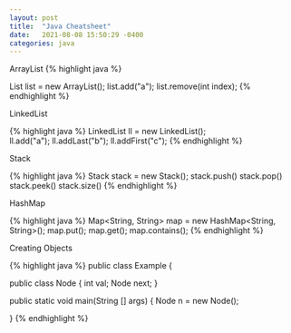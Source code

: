 ```yaml
---
layout: post
title:  "Java Cheatsheet"
date:   2021-08-08 15:50:29 -0400
categories: java
---
```


ArrayList
{% highlight java %}

List<String> list = new ArrayList<String>();
list.add("a");
list.remove(int index);
{% endhighlight %}

LinkedList

{% highlight java %}
LinkedList<String> ll = new LinkedList<String>();  
ll.add("a");
ll.addLast("b");
ll.addFirst("c");
{% endhighlight %}

Stack

{% highlight java %}
Stack stack = new Stack();
stack.push()
stack.pop()
stack.peek()
stack.size()
{% endhighlight %}

HashMap

{% highlight java %}
Map<String, String> map = new HashMap<String, String>();
map.put();
map.get();
map.contains();
{% endhighlight %}

Creating Objects

{% highlight java %}
public class Example {

  public class Node {
    int val;
    Node next;
  }

  public static void main(String [] args) {
    Node n = new Node(); 
    
}
{% endhighlight %}

